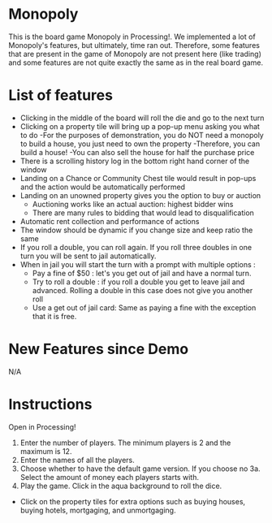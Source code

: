 # Monopoly
This is the board game Monopoly in Processing!. We implemented a lot of Monopoly's features, but ultimately, time ran out. Therefore, some features that are present in the game of Monopoly are not present here (like trading) and some features are not quite exactly the same as in the real board game.

# List of features
- Clicking in the middle of the board will roll the die and go to the next turn
- Clicking on a property tile will bring up a pop-up menu asking you what to do
  -For the purposes of demonstration, you do NOT need a monopoly to build a house, you just need to own the property
  -Therefore, you can build a house!
  -You can also sell the house for half the purchase price
- There is a scrolling history log in the bottom right hand corner of the window
- Landing on a Chance or Community Chest tile would result in pop-ups and the action would be automatically performed
- Landing on an unowned property gives you the option to buy or auction
  - Auctioning works like an actual auction: highest bidder wins
  - There are many rules to bidding that would lead to disqualification
- Automatic rent collection and performance of actions
- The window should be dynamic if you change size and keep ratio the same
- If you roll a double, you can roll again. If you roll three doubles in one turn you will be sent to jail automatically.
- When in jail you will start the turn with a prompt with multiple options :
  - Pay a fine of $50 : let's you get out of jail and have a normal turn.
  - Try to roll a double : if you roll a double you get to leave jail and advanced. Rolling a double in this case does not give you 
  another roll
  - Use a get out of jail card: Same as paying a fine with the exception that it is free.
# New Features since Demo
N/A

# Instructions
Open in Processing!
1. Enter the number of players. The minimum players is 2 and the maximum is 12. 
2. Enter the names of all the players. 
3. Choose whether to have the default game version. If you choose no
  3a. Select the amount of money each players starts with. 
4. Play the game. Click in the aqua background to roll the dice. 

- Click on the property tiles for extra options such as buying houses, buying hotels, mortgaging, and unmortgaging.
